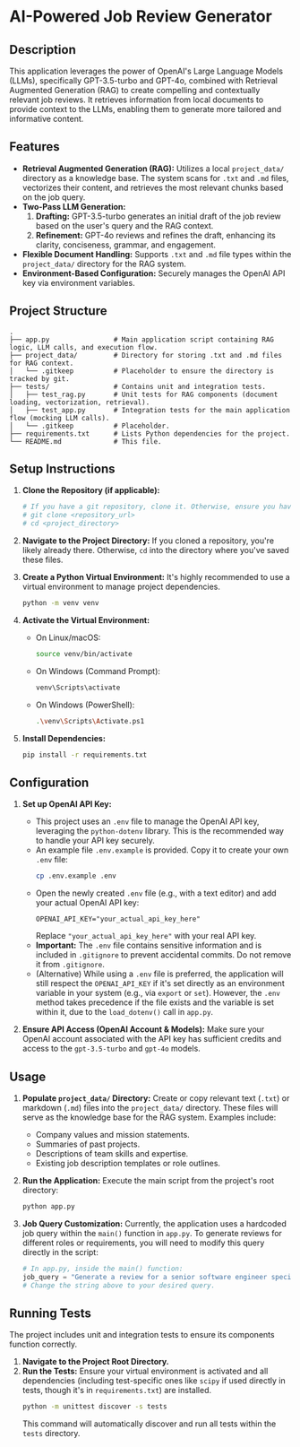 # AI-Powered Job Review Generator

## Description

This application leverages the power of OpenAI's Large Language Models (LLMs), specifically GPT-3.5-turbo and GPT-4o, combined with Retrieval Augmented Generation (RAG) to create compelling and contextually relevant job reviews. It retrieves information from local documents to provide context to the LLMs, enabling them to generate more tailored and informative content.

## Features

*   **Retrieval Augmented Generation (RAG):** Utilizes a local `project_data/` directory as a knowledge base. The system scans for `.txt` and `.md` files, vectorizes their content, and retrieves the most relevant chunks based on the job query.
*   **Two-Pass LLM Generation:**
    1.  **Drafting:** GPT-3.5-turbo generates an initial draft of the job review based on the user's query and the RAG context.
    2.  **Refinement:** GPT-4o reviews and refines the draft, enhancing its clarity, conciseness, grammar, and engagement.
*   **Flexible Document Handling:** Supports `.txt` and `.md` file types within the `project_data/` directory for the RAG system.
*   **Environment-Based Configuration:** Securely manages the OpenAI API key via environment variables.

## Project Structure

```
.
├── app.py                # Main application script containing RAG logic, LLM calls, and execution flow.
├── project_data/         # Directory for storing .txt and .md files for RAG context.
│   └── .gitkeep          # Placeholder to ensure the directory is tracked by git.
├── tests/                # Contains unit and integration tests.
│   ├── test_rag.py       # Unit tests for RAG components (document loading, vectorization, retrieval).
│   ├── test_app.py       # Integration tests for the main application flow (mocking LLM calls).
│   └── .gitkeep          # Placeholder.
├── requirements.txt      # Lists Python dependencies for the project.
└── README.md             # This file.
```

## Setup Instructions

1.  **Clone the Repository (if applicable):**
    ```bash
    # If you have a git repository, clone it. Otherwise, ensure you have the project files.
    # git clone <repository_url>
    # cd <project_directory>
    ```

2.  **Navigate to the Project Directory:**
    If you cloned a repository, you're likely already there. Otherwise, `cd` into the directory where you've saved these files.

3.  **Create a Python Virtual Environment:**
    It's highly recommended to use a virtual environment to manage project dependencies.
    ```bash
    python -m venv venv
    ```

4.  **Activate the Virtual Environment:**
    *   On Linux/macOS:
        ```bash
        source venv/bin/activate
        ```
    *   On Windows (Command Prompt):
        ```bash
        venv\Scripts\activate
        ```
    *   On Windows (PowerShell):
        ```bash
        .\venv\Scripts\Activate.ps1
        ```

5.  **Install Dependencies:**
    ```bash
    pip install -r requirements.txt
    ```

## Configuration

1.  **Set up OpenAI API Key:**
    *   This project uses an `.env` file to manage the OpenAI API key, leveraging the `python-dotenv` library. This is the recommended way to handle your API key securely.
    *   An example file `.env.example` is provided. Copy it to create your own `.env` file:
        ```bash
        cp .env.example .env
        ```
    *   Open the newly created `.env` file (e.g., with a text editor) and add your actual OpenAI API key:
        ```env
        OPENAI_API_KEY="your_actual_api_key_here" 
        ```
        Replace `"your_actual_api_key_here"` with your real API key.
    *   **Important:** The `.env` file contains sensitive information and is included in `.gitignore` to prevent accidental commits. Do not remove it from `.gitignore`.
    *   (Alternative) While using a `.env` file is preferred, the application will still respect the `OPENAI_API_KEY` if it's set directly as an environment variable in your system (e.g., via `export` or `set`). However, the `.env` method takes precedence if the file exists and the variable is set within it, due to the `load_dotenv()` call in `app.py`.

2.  **Ensure API Access (OpenAI Account & Models):**
    Make sure your OpenAI account associated with the API key has sufficient credits and access to the `gpt-3.5-turbo` and `gpt-4o` models.

## Usage

1.  **Populate `project_data/` Directory:**
    Create or copy relevant text (`.txt`) or markdown (`.md`) files into the `project_data/` directory. These files will serve as the knowledge base for the RAG system. Examples include:
    *   Company values and mission statements.
    *   Summaries of past projects.
    *   Descriptions of team skills and expertise.
    *   Existing job description templates or role outlines.

2.  **Run the Application:**
    Execute the main script from the project's root directory:
    ```bash
    python app.py
    ```

3.  **Job Query Customization:**
    Currently, the application uses a hardcoded job query within the `main()` function in `app.py`. To generate reviews for different roles or requirements, you will need to modify this query directly in the script:
    ```python
    # In app.py, inside the main() function:
    job_query = "Generate a review for a senior software engineer specializing in Python and cloud technologies, requiring at least 5 years of experience and strong communication skills."
    # Change the string above to your desired query.
    ```

## Running Tests

The project includes unit and integration tests to ensure its components function correctly.

1.  **Navigate to the Project Root Directory.**
2.  **Run the Tests:**
    Ensure your virtual environment is activated and all dependencies (including test-specific ones like `scipy` if used directly in tests, though it's in `requirements.txt`) are installed.
    ```bash
    python -m unittest discover -s tests
    ```
    This command will automatically discover and run all tests within the `tests` directory.
```
